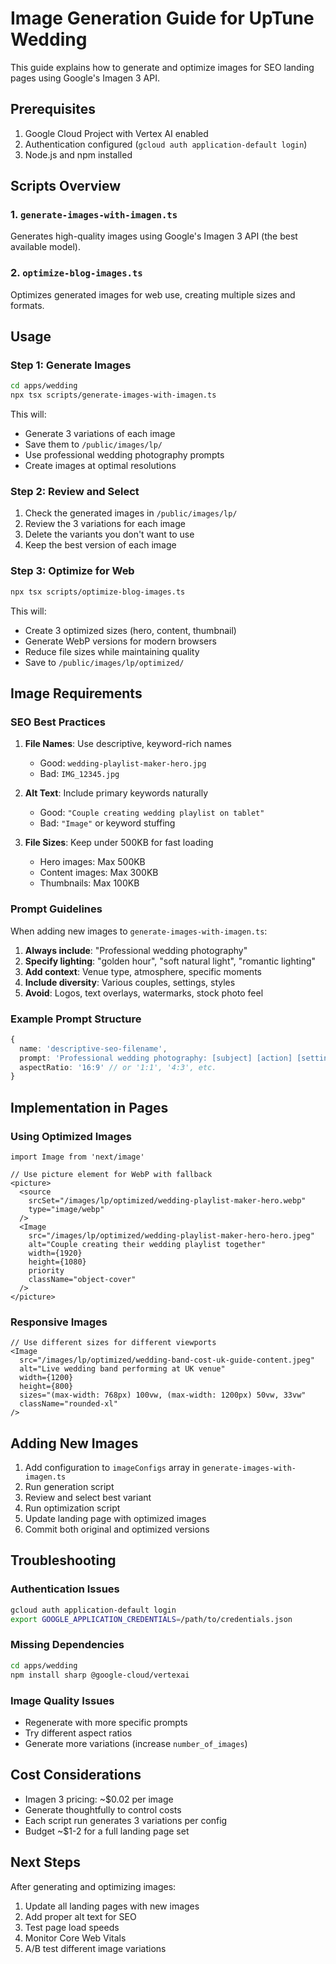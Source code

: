 # Image Generation Guide for UpTune Wedding

This guide explains how to generate and optimize images for SEO landing pages using Google's Imagen 3 API.

## Prerequisites

1. Google Cloud Project with Vertex AI enabled
2. Authentication configured (`gcloud auth application-default login`)
3. Node.js and npm installed

## Scripts Overview

### 1. `generate-images-with-imagen.ts`
Generates high-quality images using Google's Imagen 3 API (the best available model).

### 2. `optimize-blog-images.ts`
Optimizes generated images for web use, creating multiple sizes and formats.

## Usage

### Step 1: Generate Images

```bash
cd apps/wedding
npx tsx scripts/generate-images-with-imagen.ts
```

This will:
- Generate 3 variations of each image
- Save them to `/public/images/lp/`
- Use professional wedding photography prompts
- Create images at optimal resolutions

### Step 2: Review and Select

1. Check the generated images in `/public/images/lp/`
2. Review the 3 variations for each image
3. Delete the variants you don't want to use
4. Keep the best version of each image

### Step 3: Optimize for Web

```bash
npx tsx scripts/optimize-blog-images.ts
```

This will:
- Create 3 optimized sizes (hero, content, thumbnail)
- Generate WebP versions for modern browsers
- Reduce file sizes while maintaining quality
- Save to `/public/images/lp/optimized/`

## Image Requirements

### SEO Best Practices

1. **File Names**: Use descriptive, keyword-rich names
   - Good: `wedding-playlist-maker-hero.jpg`
   - Bad: `IMG_12345.jpg`

2. **Alt Text**: Include primary keywords naturally
   - Good: `"Couple creating wedding playlist on tablet"`
   - Bad: `"Image"` or keyword stuffing

3. **File Sizes**: Keep under 500KB for fast loading
   - Hero images: Max 500KB
   - Content images: Max 300KB
   - Thumbnails: Max 100KB

### Prompt Guidelines

When adding new images to `generate-images-with-imagen.ts`:

1. **Always include**: "Professional wedding photography"
2. **Specify lighting**: "golden hour", "soft natural light", "romantic lighting"
3. **Add context**: Venue type, atmosphere, specific moments
4. **Include diversity**: Various couples, settings, styles
5. **Avoid**: Logos, text overlays, watermarks, stock photo feel

### Example Prompt Structure

```typescript
{
  name: 'descriptive-seo-filename',
  prompt: 'Professional wedding photography: [subject] [action] [setting], [lighting], [atmosphere], [style]',
  aspectRatio: '16:9' // or '1:1', '4:3', etc.
}
```

## Implementation in Pages

### Using Optimized Images

```tsx
import Image from 'next/image'

// Use picture element for WebP with fallback
<picture>
  <source 
    srcSet="/images/lp/optimized/wedding-playlist-maker-hero.webp" 
    type="image/webp" 
  />
  <Image
    src="/images/lp/optimized/wedding-playlist-maker-hero-hero.jpeg"
    alt="Couple creating their wedding playlist together"
    width={1920}
    height={1080}
    priority
    className="object-cover"
  />
</picture>
```

### Responsive Images

```tsx
// Use different sizes for different viewports
<Image
  src="/images/lp/optimized/wedding-band-cost-uk-guide-content.jpeg"
  alt="Live wedding band performing at UK venue"
  width={1200}
  height={800}
  sizes="(max-width: 768px) 100vw, (max-width: 1200px) 50vw, 33vw"
  className="rounded-xl"
/>
```

## Adding New Images

1. Add configuration to `imageConfigs` array in `generate-images-with-imagen.ts`
2. Run generation script
3. Review and select best variant
4. Run optimization script
5. Update landing page with optimized images
6. Commit both original and optimized versions

## Troubleshooting

### Authentication Issues
```bash
gcloud auth application-default login
export GOOGLE_APPLICATION_CREDENTIALS=/path/to/credentials.json
```

### Missing Dependencies
```bash
cd apps/wedding
npm install sharp @google-cloud/vertexai
```

### Image Quality Issues
- Regenerate with more specific prompts
- Try different aspect ratios
- Generate more variations (increase `number_of_images`)

## Cost Considerations

- Imagen 3 pricing: ~$0.02 per image
- Generate thoughtfully to control costs
- Each script run generates 3 variations per config
- Budget ~$1-2 for a full landing page set

## Next Steps

After generating and optimizing images:
1. Update all landing pages with new images
2. Add proper alt text for SEO
3. Test page load speeds
4. Monitor Core Web Vitals
5. A/B test different image variations